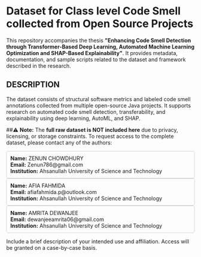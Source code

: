 # Dataset for Class level Code Smell collected from Open Source Projects


This repository accompanies the thesis **"Enhancing Code Smell Detection through Transformer-Based Deep Learning, Automated Machine Learning Optimization and SHAP-Based Explainability"**. It provides metadata, documentation, and sample scripts related to the dataset and framework described in the research.

## DESCRIPTION

The dataset consists of structural software metrics and labeled code smell annotations collected from multiple open-source Java projects. It supports research on automated code smell detection, transferability, and explainability using deep learning, AutoML, and SHAP.


<!-- ## REPOSITORY CONTENTS

- `docs/` — Documentation describing the data collection, metrics, and labeling process.
- `sample/` — Small, anonymized sample files illustrating the data format.
- `scripts/` — Example scripts for loading and preprocessing metrics.
- `README.md` — This file. -->


##⚠️ **Note:** The **full raw dataset is NOT included here** due to privacy, licensing, or storage constraints.
     To request access to the complete dataset, please contact any of the authors:

<div style="border: 1px solid #ccc; padding: 10px; border-radius: 5px;">
  <strong>Name:</strong> ZENUN CHOWDHURY<br>
  <strong>Email:</strong> Zenun786@gmail.com<br>
  <strong>Institution:</strong> Ahsanullah University of Science and Technology
</div>


<div style="border: 1px solid #ccc; padding: 10px; border-radius: 5px;">
  <strong>Name:</strong> AFIA FAHMIDA<br>
  <strong>Email:</strong> afiafahmida.p@outlook.com<br>
  <strong>Institution:</strong> Ahsanullah University of Science and Technology
</div>


<div style="border: 1px solid #ccc; padding: 10px; border-radius: 5px;">
  <strong>Name:</strong> AMRITA DEWANJEE<br>
  <strong>Email:</strong> dewanjeeamrita06@gmail.com<br>
  <strong>Institution:</strong> Ahsanullah University of Science and Technology
</div>


Include a brief description of your intended use and affiliation. Access will be granted on a case-by-case basis.


<!-- ## How to Use

You can use the provided scripts to:
- Load the sample data.
- Test preprocessing pipelines.
- Understand the structure and expected format.


## Citation

If you use this dataset or framework in your research, please cite:

> **  **

Or refer to the accompanying thesis.

## Contact

For questions, please open an issue or email [your.email@domain.com].

---

**License:** [Choose an appropriate license, e.g., CC BY-NC 4.0 for academic use]

-->

